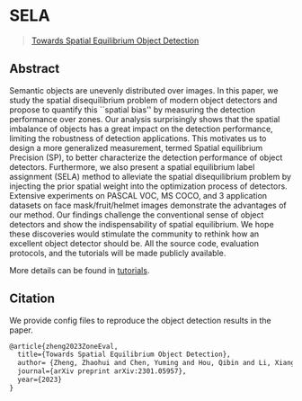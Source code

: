 # SELA

> [Towards Spatial Equilibrium Object Detection](https://arxiv.org/abs/2301.05957)

<!-- [ALGORITHM] -->

## Abstract

Semantic objects are unevenly distributed over images.
In this paper, we study the spatial disequilibrium problem of modern object detectors and propose to quantify this ``spatial bias'' by measuring the detection performance over zones.
Our analysis surprisingly shows that the spatial imbalance of objects has a great impact on the detection performance, limiting the robustness of detection applications.
This motivates us to design a more generalized measurement, termed Spatial equilibrium Precision (SP), to better characterize the detection performance of object detectors.
Furthermore, we also present a spatial equilibrium label assignment (SELA) method
to alleviate the spatial disequilibrium problem by injecting the prior spatial weight into the optimization process of detectors.
Extensive experiments on PASCAL VOC, MS COCO, and 3 application datasets on face mask/fruit/helmet images demonstrate the advantages of our method.
Our findings challenge the conventional sense of object detectors and show the indispensability of spatial equilibrium.
We hope these discoveries would stimulate the community to rethink how an excellent object detector should be.
All the source code, evaluation protocols, and the tutorials will be made publicly available.

More details can be found in [tutorials](https://github.com/Zzh-tju/ZoneEval/tree/main/tutorials/readme.md).


## Citation

We provide config files to reproduce the object detection results in the paper.

```latex
@article{zheng2023ZoneEval,
  title={Towards Spatial Equilibrium Object Detection},
  author= {Zheng, Zhaohui and Chen, Yuming and Hou, Qibin and Li, Xiang and Cheng, Ming-Ming},
  journal={arXiv preprint arXiv:2301.05957},
  year={2023}
}
```
